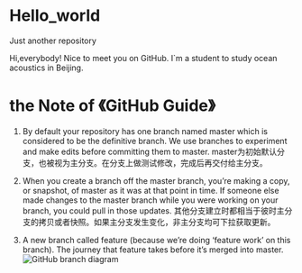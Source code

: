 # Hello_world
Just another repository

Hi,everybody! Nice to meet you on GitHub.
I`m a student to study ocean acoustics in Beijing.


# the Note of 《GitHub Guide》
1. By default your repository has one branch named master which is considered to be the definitive branch. We use branches to experiment and make edits before committing them to master. master为初始默认分支，也被视为主分支。在分支上做测试修改，完成后再交付给主分支。

2. When you create a branch off the master branch, you’re making a copy, or snapshot, of master as it was at that point in time. If someone else made changes to the master branch while you were working on your branch, you could pull in those updates. 其他分支建立时都相当于彼时主分支的拷贝或者快照。如果主分支发生变化，非主分支均可下拉获取更新。

3. A new branch called feature (because we’re doing ‘feature work’ on this branch). The journey that feature takes before it’s merged into master.
![GitHub branch diagram](https://guides.github.com/activities/hello-world/branching.png)
